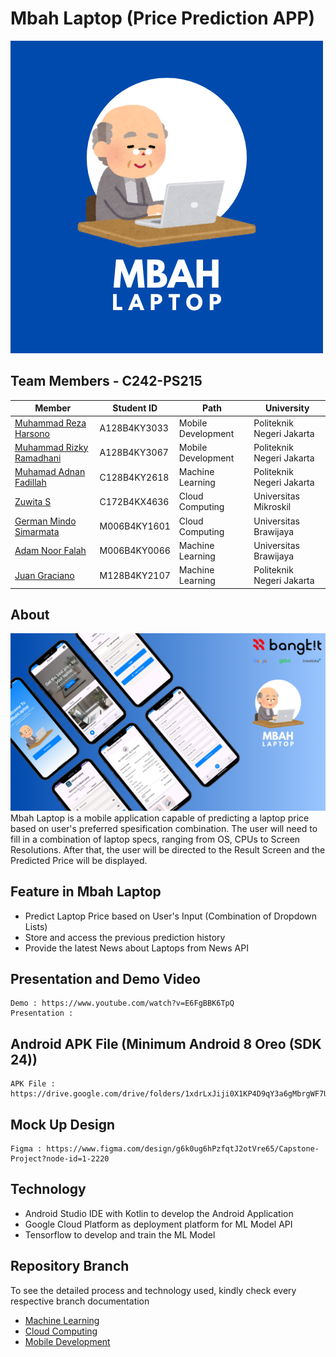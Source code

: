 # Mbah Laptop (Price Prediction APP)
![App Logo](asset/app_logo.png)

## Team Members - C242-PS215

| Member                                                  | Student ID   | Path               | University                |
|---------------------------------------------------------|--------------|--------------------|---------------------------|
| [Muhammad Reza Harsono](https://github.com/rezaHarsono) | A128B4KY3033 | Mobile Development | Politeknik Negeri Jakarta |
| [Muhammad Rizky Ramadhani](https://github.com/BuzanKun) | A128B4KY3067 | Mobile Development | Politeknik Negeri Jakarta |
| [Muhamad Adnan Fadillah](https://github.com/AdnanMAF)   | C128B4KY2618 | Machine Learning   | Politeknik Negeri Jakarta |
| [Zuwita S](https://github.com/ZuwitaS)                  | C172B4KX4636 | Cloud Computing    | Universitas Mikroskil     |
| [German Mindo Simarmata](https://github.com/germanms22) | M006B4KY1601 | Cloud Computing    | Universitas Brawijaya     |
| [Adam Noor Falah](https://github.com/AdamNoorF)         | M006B4KY0066 | Machine Learning   | Universitas Brawijaya     |
| [Juan Graciano](https://github.com/Juanpnj)             | M128B4KY2107 | Machine Learning   | Politeknik Negeri Jakarta |

## About
![App Design](asset/app_preview.png)
Mbah Laptop is a mobile application capable of predicting a laptop price based on user's preferred spesification combination.
The user will need to fill in a combination of laptop specs, ranging from OS, CPUs to Screen Resolutions.
After that, the user will be directed to the Result Screen and the Predicted Price will be displayed.

## Feature in Mbah Laptop
- Predict Laptop Price based on User's Input (Combination of Dropdown Lists)
- Store and access the previous prediction history
- Provide the latest News about Laptops from News API

## Presentation and Demo Video
```
Demo : https://www.youtube.com/watch?v=E6FgBBK6TpQ
Presentation : 
```

## Android APK File (Minimum Android 8 Oreo (SDK 24))
```
APK File : https://drive.google.com/drive/folders/1xdrLxJiji0X1KP4D9qY3a6gMbrgWF7Ua
```

## Mock Up Design
```
Figma : https://www.figma.com/design/g6k0ug6hPzfqtJ2otVre65/Capstone-Project?node-id=1-2220
```

## Technology
- Android Studio IDE with Kotlin to develop the Android Application
- Google Cloud Platform as deployment platform for ML Model API
- Tensorflow to develop and train the ML Model

## Repository Branch
To see the detailed process and technology used, kindly check every respective branch documentation
- [Machine Learning](https://github.com/rezaHarsono/Bangkit-Capstone-MbahLaptop/tree/main/Machine%20Learning)
- [Cloud Computing](https://github.com/rezaHarsono/Bangkit-Capstone-MbahLaptop/tree/main/Cloud%20Computing)
- [Mobile Development](https://github.com/rezaHarsono/Bangkit-Capstone-MbahLaptop/tree/main/Mobile%20Development)